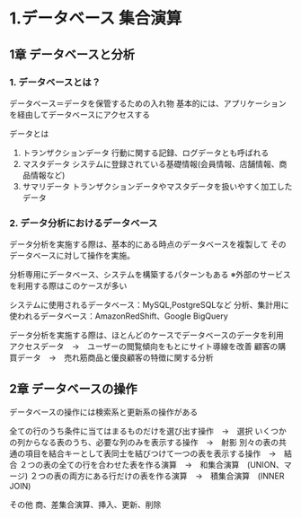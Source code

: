 # 1.データベース 集合演算

## 1章 データベースと分析
### 1. データベースとは？
データベース＝データを保管するための入れ物
基本的には、アプリケーションを経由してデータベースにアクセスする

データとは
1. トランザクションデータ
行動に関する記録、ログデータとも呼ばれる
2. マスタデータ
システムに登録されている基礎情報(会員情報、店舗情報、商品情報など)
3. サマリデータ
トランザクションデータやマスタデータを扱いやすく加工したデータ

### 2. データ分析におけるデータベース
データ分析を実施する際は、基本的にある時点のデータベースを複製して
そのデータベースに対して操作を実施。

分析専用にデータベース、システムを構築するパターンもある
※外部のサービスを利用する際はこのケースが多い

システムに使用されるデータベース：MySQL,PostgreSQLなど
分析、集計用に使われるデータベース：AmazonRedShift、Google BigQuery

データ分析を実施する際は、ほとんどのケースでデータベースのデータを利用
アクセスデータ　→　ユーザーの閲覧傾向をもとにサイト導線を改善
顧客の購買データ　→　売れ筋商品と優良顧客の特徴に関する分析


## 2章 データベースの操作
データベースの操作には検索系と更新系の操作がある

全ての行のうち条件に当てはまるものだけを選び出す操作　→　選択
いくつかの列からなる表のうち、必要な列のみを表示する操作　→　射影
別々の表の共通の項目を結合キーとして表同士を結びつけて一つの表を表示する操作　→　結合
２つの表の全ての行を合わせた表を作る演算　→　和集合演算　(UNION、マージ)
２つの表の両方にある行だけの表を作る演算　→　積集合演算　(INNER JOIN)

その他
商、差集合演算、挿入、更新、削除

